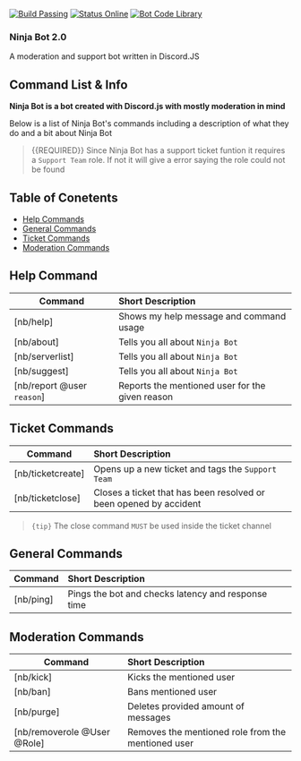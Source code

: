 [![Build Passing](https://img.shields.io/badge/build-Passing%20-green.svg?style=flat)](https://github.com/GrimDesignsFiveM/NinjaBot2.0/) [![Status Online](https://img.shields.io/badge/status-Online%20-brightgreen.svg?style=flat)](https://github.com/GrimDesignsFiveM/NinjaBot2.0/) [![Bot Code Library](https://img.shields.io/badge/code-discord.js-yellowgreen.svg)](https://discord.js.org/#/) 

### Ninja Bot 2.0
A moderation and support bot written in Discord.JS


##  Command List & Info
**Ninja Bot is a bot created with Discord.js with mostly moderation in mind**

Below is a list of Ninja Bot's commands including a description of what they do and a bit about Ninja Bot

>{{REQUIRED}} Since Ninja Bot has a support ticket funtion it requires a `Support Team` role. If not it will give a error saying the role could not be found

## Table of Conetents
- [Help Commands](#help)
- [General Commands](#generalcommands)
- [Ticket Commands](#ticketcommands)
- [Moderation Commands](#moderationcommands)

<a name="help"></a>
## Help Command

| Command           | Short Description      |
| ----------------- |:---------------------- |
| [nb/help]  | Shows my help message and command usage |
| [nb/about] | Tells you all about `Ninja Bot`  |
| [nb/serverlist] | Tells you all about `Ninja Bot`  |
| [nb/suggest] | Tells you all about `Ninja Bot`  |
| [nb/report @user `reason`] | Reports the mentioned user for the given reason  |


<a name="ticketcommands"></a>
## Ticket Commands

| Command | Short Description |
| ------- |:----------------- |
| [nb/ticketcreate] | Opens up a new ticket and tags the `Support Team` |
| [nb/ticketclose] | Closes a ticket that has been resolved or been opened by accident |

> `{tip}` The close command `MUST` be used inside the ticket channel

<a name="generalcommands"></a>
## General Commands

| Command | Short Description |
| ------- |:----------------- |
|[nb/ping] | Pings the bot and checks latency and response time |

<a name="moderationcommands"></a>
## Moderation Commands
         
| Command | Short Description |
| ------- |:----------------- |
|[nb/kick] | Kicks the mentioned user |
|[nb/ban]  | Bans mentioned user |
|[nb/purge]| Deletes provided amount of messages |
|[nb/removerole @User @Role] | Removes the mentioned role from the mentioned user  |
